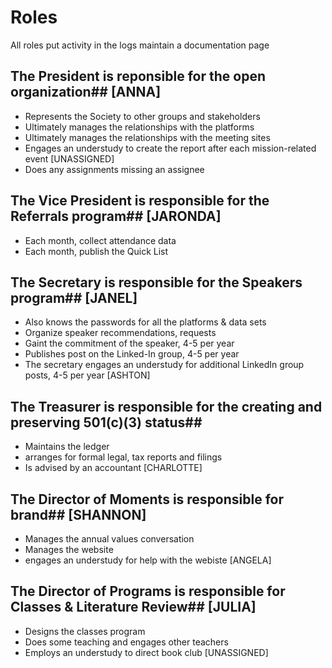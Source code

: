 # Roles

All roles 
put activity in the logs
maintain a documentation page


## The President is reponsible for the open organization## [ANNA]
* Represents the Society to other groups and stakeholders 
* Ultimately manages the relationships with the platforms
* Ultimately manages the relationships with the meeting sites
* Engages an understudy to create the report after each mission-related event [UNASSIGNED]
* Does any assignments missing an assignee

## The Vice President is responsible for the Referrals program## [JARONDA]
* Each month, collect attendance data
* Each month, publish the Quick List

## The Secretary is responsible for the Speakers program## [JANEL]
* Also knows the passwords for all the platforms & data sets
* Organize speaker recommendations, requests
* Gaint the commitment of the speaker, 4-5 per year
* Publishes post on the Linked-In group, 4-5 per year
* The secretary engages an understudy for additional LinkedIn group posts, 4-5 per year [ASHTON]

## The Treasurer is responsible for the creating and preserving 501(c)(3) status##
* Maintains the ledger
* arranges for formal legal, tax reports and filings
* Is advised by an accountant [CHARLOTTE]

## The Director of Moments is responsible for brand## [SHANNON]
* Manages the annual values conversation
* Manages the website
* engages an understudy for help with the webiste [ANGELA]

## The Director of Programs is responsible for Classes & Literature Review## [JULIA]
* Designs the classes program
* Does some teaching and engages other teachers
* Employs an understudy to direct book club [UNASSIGNED]
